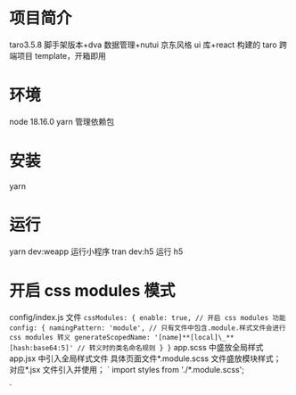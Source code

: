# 项目简介

taro3.5.8 脚手架版本+dva 数据管理+nutui 京东风格 ui 库+react 构建的 taro 跨端项目 template，开箱即用

# 环境

node 18.16.0 yarn 管理依赖包

# 安装

yarn

# 运行

yarn dev:weapp 运行小程序
tran dev:h5 运行 h5

# 开启 css modules 模式

config/index.js 文件
`cssModules: {
    enable: true, // 开启 css modules 功能
    config: {
    namingPattern: 'module', // 只有文件中包含.module.样式文件会进行 css modules 转义
    generateScopedName: '[name]**[local]\_**[hash:base64:5]' // 转义时的类名命名规则
    }
}`
app.scss 中盛放全局样式
app.jsx 中引入全局样式文件
具体页面文件*.module.scss 文件盛放模块样式；
对应*.jsx 文件引入并使用；
`
import styles from './\*.module.scss';

<div className={styles.btn}></div>
`
